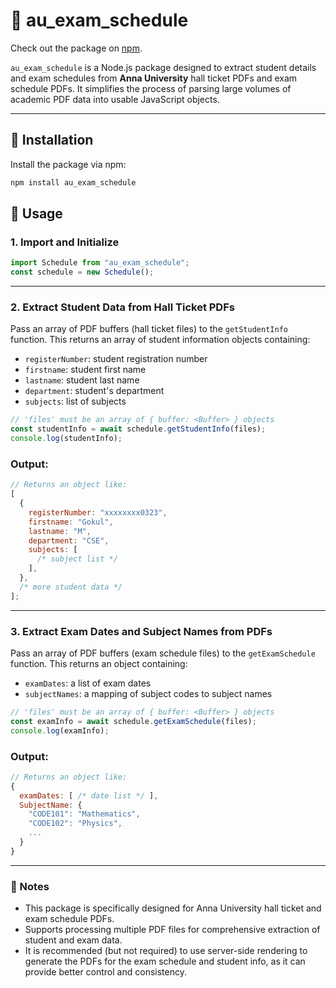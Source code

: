 # 📘 au_exam_schedule

Check out the package on [npm](https://www.npmjs.com/package/au_exam_schedule).

`au_exam_schedule` is a Node.js package designed to extract student details and exam schedules from **Anna University** hall ticket PDFs and exam schedule PDFs. It simplifies the process of parsing large volumes of academic PDF data into usable JavaScript objects.

---

## 🚀 Installation

Install the package via npm:

```bash
npm install au_exam_schedule
```

## 🔧 Usage

### 1. Import and Initialize

```js
import Schedule from "au_exam_schedule";
const schedule = new Schedule();
```

---

### 2. Extract Student Data from Hall Ticket PDFs

Pass an array of PDF buffers (hall ticket files) to the `getStudentInfo` function. This returns an array of student information objects containing:

- `registerNumber`: student registration number
- `firstname`: student first name
- `lastname`: student last name
- `department`: student's department
- `subjects`: list of subjects

```js
// 'files' must be an array of { buffer: <Buffer> } objects
const studentInfo = await schedule.getStudentInfo(files);
console.log(studentInfo);
```

### Output:

```js
// Returns an object like:
[
  {
    registerNumber: "xxxxxxxx0323",
    firstname: "Gokul",
    lastname: "M",
    department: "CSE",
    subjects: [
      /* subject list */
    ],
  },
  /* more student data */
];
```

---

### 3. Extract Exam Dates and Subject Names from PDFs

Pass an array of PDF buffers (exam schedule files) to the `getExamSchedule` function. This returns an object containing:

- `examDates`: a list of exam dates
- `subjectNames`: a mapping of subject codes to subject names

```js
// 'files' must be an array of { buffer: <Buffer> } objects
const examInfo = await schedule.getExamSchedule(files);
console.log(examInfo);
```

### Output:

```js
// Returns an object like:
{
  examDates: [ /* date list */ ],
  SubjectName: {
    "CODE101": "Mathematics",
    "CODE102": "Physics",
    ...
  }
}
```

---

### 📝 Notes

- This package is specifically designed for Anna University hall ticket and exam schedule PDFs.
- Supports processing multiple PDF files for comprehensive extraction of student and exam data.
- It is recommended (but not required) to use server-side rendering to generate the PDFs for the exam schedule and student info, as it can provide better control and consistency.
